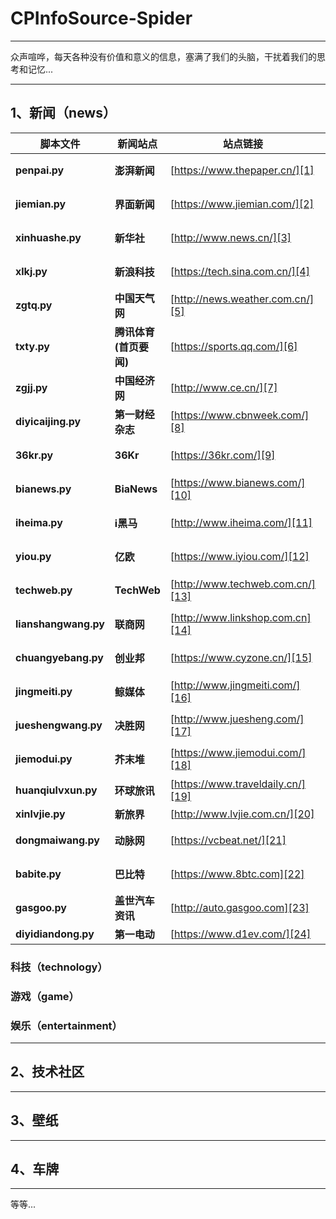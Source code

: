 # CPInfoSource-Spider



---

众声喧哗，每天各种没有价值和意义的信息，塞满了我们的头脑，干扰着我们的思考和记忆...


----------


## 1、新闻（news）


|脚本文件|新闻站点|站点链接|类型|
|---|---|---|---|
|**penpai.py** | **澎湃新闻**|[https://www.thepaper.cn/][1]|综合（complex）|
|**jiemian.py** | **界面新闻**|[https://www.jiemian.com/][2]|综合（complex）|
|**xinhuashe.py** | **新华社**|[http://www.news.cn/][3]|综合（complex）|
|**xlkj.py**|**新浪科技**|[https://tech.sina.com.cn/][4]|综合（complex）|
|**zgtq.py** | **中国天气网**|[http://news.weather.com.cn/][5]|气象（weather）|
|**txty.py**|**腾讯体育(首页要闻)**|[https://sports.qq.com/][6]|体育（sports）|
|**zgjj.py** | **中国经济网**|[http://www.ce.cn/][7]|经济（economic）|
|**diyicaijing.py** | **第一财经杂志**|[https://www.cbnweek.com/][8]|经济（economic）|
|**36kr.py** | **36Kr**|[https://36kr.com/][9]|互联网（internet）|
|**bianews.py** | **BiaNews**|[https://www.bianews.com/][10]|互联网（internet）|
|**iheima.py** | **i黑马**|[http://www.iheima.com/][11]|互联网（internet）|
|**yiou.py** | **亿欧**|[https://www.iyiou.com/][12]|互联网（internet）|
|**techweb.py** | **TechWeb**|[http://www.techweb.com.cn/][13]|互联网（internet）|
|**lianshangwang.py** | **联商网**|[http://www.linkshop.com.cn][14]|创业投资（investment）|
|**chuangyebang.py** | **创业邦**|[https://www.cyzone.cn/][15]|创业投资（investment）|
|**jingmeiti.py** | **鲸媒体**|[http://www.jingmeiti.com/][16]|教育（education）|
|**jueshengwang.py** | **决胜网**|[http://www.juesheng.com/][17]|教育（education）|
|**jiemodui.py** | **芥末堆**|[https://www.jiemodui.com/][18]|教育（education）|
|**huanqiulvxun.py** | **环球旅讯**|[https://www.traveldaily.cn/][19]|旅行（travel）|
|**xinlvjie.py** | **新旅界**|[http://www.lvjie.com.cn/][20]|旅行（travel）|
|**dongmaiwang.py** | **动脉网**|[https://vcbeat.net/][21]|医疗（medical）|
|**babite.py** | **巴比特**|[https://www.8btc.com][22]|区块链（blockchain）|
|**gasgoo.py** | **盖世汽车资讯**|[http://auto.gasgoo.com][23]|汽车（car）|
|**diyidiandong.py** | **第一电动**|[https://www.d1ev.com/][24]|汽车（car）|


### 科技（technology）

### 游戏（game）

### 娱乐（entertainment）



----------

## 2、技术社区

----------

## 3、壁纸


----------

## 4、车牌

----------


等等...


  [1]: https://www.thepaper.cn/
  [2]: https://www.jiemian.com/
  [3]: http://www.news.cn/
  [4]: https://tech.sina.com.cn/
  [5]: http://news.weather.com.cn/
  [6]: https://sports.qq.com/
  [7]: http://www.ce.cn/
  [8]: https://www.cbnweek.com/
  [9]: https://36kr.com/
  [10]: https://www.bianews.com/
  [11]: http://www.iheima.com/
  [12]: https://www.iyiou.com/
  [13]: http://www.techweb.com.cn/
  [14]: http://www.linkshop.com.cn
  [15]: https://www.cyzone.cn/
  [16]: http://www.jingmeiti.com/
  [17]: http://www.juesheng.com/
  [18]: https://www.jiemodui.com/
  [19]: https://www.traveldaily.cn/
  [20]: http://www.lvjie.com.cn/
  [21]: https://vcbeat.net/
  [22]: https://www.8btc.com
  [23]: http://auto.gasgoo.com
  [24]: https://www.d1ev.com/